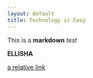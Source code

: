 ```yaml
---
layout: default
title: Technology is Easy
---
```


This is a **markdown** *test*

**ELLISHA**

[a relative link](/technologyiseasy/2021/05/29/welcome.html)
